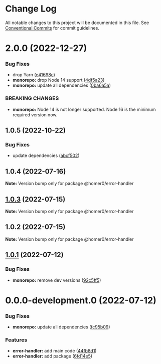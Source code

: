 # Change Log

All notable changes to this project will be documented in this file.
See [Conventional Commits](https://conventionalcommits.org) for commit guidelines.

# 2.0.0 (2022-12-27)

### Bug Fixes

- drop Yarn ([e41698c](https://github.com/homer0/packages/commit/e41698c310996d1ca520bd6a9a2220017e1a3d49))
- **monorepo:** drop Node 14 support ([4df5a23](https://github.com/homer0/packages/commit/4df5a23c1c3e5d1632679f4902c0c73113252bc0))
- **monorepo:** update all dependencies ([0ba6a5a](https://github.com/homer0/packages/commit/0ba6a5a68413ab557cce5a5afbd6314e42d86671))

### BREAKING CHANGES

- **monorepo:** Node 14 is not longer supported. Node 16 is the minimum required version now.

## 1.0.5 (2022-10-22)

### Bug Fixes

- update dependencies ([abcf502](https://github.com/homer0/packages/commit/abcf5027fce4cb7d37d9e4cf9aafc1846c7bceb0))

## 1.0.4 (2022-07-16)

**Note:** Version bump only for package @homer0/error-handler

## [1.0.3](https://github.com/homer0/packages/compare/@homer0/error-handler@1.0.2...@homer0/error-handler@1.0.3) (2022-07-15)

**Note:** Version bump only for package @homer0/error-handler

## 1.0.2 (2022-07-15)

**Note:** Version bump only for package @homer0/error-handler

## [1.0.1](https://github.com/homer0/packages/compare/@homer0/error-handler@0.0.0-development.0...@homer0/error-handler@1.0.1) (2022-07-12)

### Bug Fixes

- **monorepo:** remove dev versions ([92c5ff5](https://github.com/homer0/packages/commit/92c5ff5cc9c579879f371c08edbc111b7e1d4319))

# 0.0.0-development.0 (2022-07-12)

### Bug Fixes

- **monorepo:** update all dependencies ([fc95b09](https://github.com/homer0/packages/commit/fc95b096bc4c2976ba5cd9c7354890137b66a3bd))

### Features

- **error-handler:** add main code ([44fb8d1](https://github.com/homer0/packages/commit/44fb8d19298877bb807fd377d42db30b5d49d560))
- **error-handler:** add package ([6fd14e5](https://github.com/homer0/packages/commit/6fd14e5c8e766793841a8aca08d03c61dea449c3))
